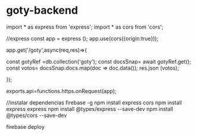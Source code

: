 # goty-backend
import * as express from 'express';
import * as cors from 'cors';



//express
const app = express ();
app.use(cors({origin:true}));

app.get('/goty',async(req,res)=>{

  const gotyRef =db.collection('goty');
  const docsSnap= await gotyRef.get();
  const votos= docsSnap.docs.map(doc => doc.data());
  res.json (votos);

});



exports.api=functions.https.onRequest(app);



//instalar dependencias
firebase -g 
npm install express cors
npm install express express
npm install @types/express --save-dev
npm install @types/cors --save-dev

firebase deploy
